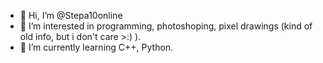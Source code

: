 - 👋 Hi, I’m @Stepa10online
- 👀 I’m interested in programming, photoshoping, pixel drawings (kind of old info, but i don't care >:) ).
- 🌱 I’m currently learning C++, Python.

<!---
- 💞️ I’m looking to collaborate on ...
- 📫 How to reach me ...
Stepa10online/Stepa10online is a ✨ special ✨ repository because its `README.md` (this file) appears on your GitHub profile.
You can click the Preview link to take a look at your changes.
--->
